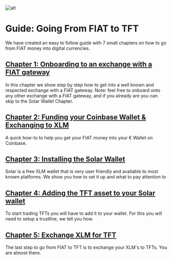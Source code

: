 ![alt](tftexplo.png)

# Guide: Going From FIAT to TFT

We have created an easy to follow guide with 7 small chapters on how to go from FIAT money into digital currencies.

## [Chapter 1: Onboarding to an exchange with a FIAT gateway](coinbase_onboarding.md)
In this chapter we show step by step how to get into a well known and respected exchange with a FIAT gateway.
Note: feel free to onboard onto any other exchange with a FIAT gateway, and if you already are you can skip to the Solar Wallet Chapter.

## [Chapter 2: Funding your Coinbase Wallet & Exchanging to XLM](coinbase_funding_exchange.md)
A quick how-to to help you get your FIAT money into your € Wallet on Coinbase.


## [Chapter 3: Installing the Solar Wallet](installing_solar_wallet_funding.md)
Solar is a free XLM wallet that is very user friendly and available to most known platforms.
We show you how to set it up and what to pay attention to


## [Chapter 4: Adding the TFT asset to your Solar wallet](adding_tft_asset.md)
To start trading TFTs you will have to add it to your wallet.
For this you will need to setup a trustline, we tell you how.


## [Chapter 5: Exchange XLM for TFT](trading_tft_in_solar.md)
The last step to go from FIAT to TFT is to exchange your XLM's to TFTs.
You are almost there.
